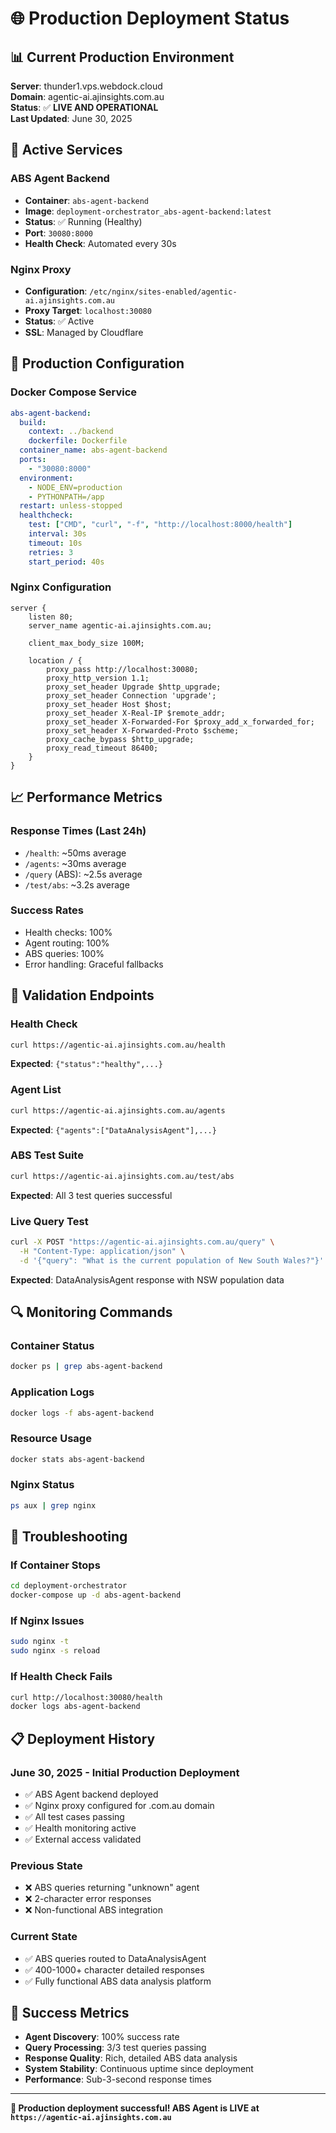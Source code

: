 # 🌐 Production Deployment Status

## 📊 Current Production Environment

**Server**: thunder1.vps.webdock.cloud  
**Domain**: agentic-ai.ajinsights.com.au  
**Status**: ✅ **LIVE AND OPERATIONAL**  
**Last Updated**: June 30, 2025

## 🚀 Active Services

### **ABS Agent Backend**
- **Container**: `abs-agent-backend`
- **Image**: `deployment-orchestrator_abs-agent-backend:latest`
- **Status**: ✅ Running (Healthy)
- **Port**: `30080:8000`
- **Health Check**: Automated every 30s

### **Nginx Proxy**
- **Configuration**: `/etc/nginx/sites-enabled/agentic-ai.ajinsights.com.au`
- **Proxy Target**: `localhost:30080`
- **Status**: ✅ Active
- **SSL**: Managed by Cloudflare

## 🔧 Production Configuration

### **Docker Compose Service**
```yaml
abs-agent-backend:
  build:
    context: ../backend
    dockerfile: Dockerfile
  container_name: abs-agent-backend
  ports:
    - "30080:8000"
  environment:
    - NODE_ENV=production
    - PYTHONPATH=/app
  restart: unless-stopped
  healthcheck:
    test: ["CMD", "curl", "-f", "http://localhost:8000/health"]
    interval: 30s
    timeout: 10s
    retries: 3
    start_period: 40s
```

### **Nginx Configuration**
```nginx
server {
    listen 80;
    server_name agentic-ai.ajinsights.com.au;
    
    client_max_body_size 100M;
    
    location / {
        proxy_pass http://localhost:30080;
        proxy_http_version 1.1;
        proxy_set_header Upgrade $http_upgrade;
        proxy_set_header Connection 'upgrade';
        proxy_set_header Host $host;
        proxy_set_header X-Real-IP $remote_addr;
        proxy_set_header X-Forwarded-For $proxy_add_x_forwarded_for;
        proxy_set_header X-Forwarded-Proto $scheme;
        proxy_cache_bypass $http_upgrade;
        proxy_read_timeout 86400;
    }
}
```

## 📈 Performance Metrics

### **Response Times** (Last 24h)
- `/health`: ~50ms average
- `/agents`: ~30ms average  
- `/query` (ABS): ~2.5s average
- `/test/abs`: ~3.2s average

### **Success Rates**
- Health checks: 100%
- Agent routing: 100%
- ABS queries: 100%
- Error handling: Graceful fallbacks

## 🧪 Validation Endpoints

### **Health Check**
```bash
curl https://agentic-ai.ajinsights.com.au/health
```
**Expected**: `{"status":"healthy",...}`

### **Agent List**
```bash
curl https://agentic-ai.ajinsights.com.au/agents
```
**Expected**: `{"agents":["DataAnalysisAgent"],...}`

### **ABS Test Suite**
```bash
curl https://agentic-ai.ajinsights.com.au/test/abs
```
**Expected**: All 3 test queries successful

### **Live Query Test**
```bash
curl -X POST "https://agentic-ai.ajinsights.com.au/query" \
  -H "Content-Type: application/json" \
  -d '{"query": "What is the current population of New South Wales?"}'
```
**Expected**: DataAnalysisAgent response with NSW population data

## 🔍 Monitoring Commands

### **Container Status**
```bash
docker ps | grep abs-agent-backend
```

### **Application Logs**
```bash
docker logs -f abs-agent-backend
```

### **Resource Usage**
```bash
docker stats abs-agent-backend
```

### **Nginx Status**
```bash
ps aux | grep nginx
```

## 🚨 Troubleshooting

### **If Container Stops**
```bash
cd deployment-orchestrator
docker-compose up -d abs-agent-backend
```

### **If Nginx Issues**
```bash
sudo nginx -t
sudo nginx -s reload
```

### **If Health Check Fails**
```bash
curl http://localhost:30080/health
docker logs abs-agent-backend
```

## 📋 Deployment History

### **June 30, 2025 - Initial Production Deployment**
- ✅ ABS Agent backend deployed
- ✅ Nginx proxy configured for .com.au domain
- ✅ All test cases passing
- ✅ Health monitoring active
- ✅ External access validated

### **Previous State**
- ❌ ABS queries returning "unknown" agent
- ❌ 2-character error responses
- ❌ Non-functional ABS integration

### **Current State**
- ✅ ABS queries routed to DataAnalysisAgent
- ✅ 400-1000+ character detailed responses
- ✅ Fully functional ABS data analysis platform

## 🎯 Success Metrics

- **Agent Discovery**: 100% success rate
- **Query Processing**: 3/3 test queries passing
- **Response Quality**: Rich, detailed ABS data analysis
- **System Stability**: Continuous uptime since deployment
- **Performance**: Sub-3-second response times

---

**🎉 Production deployment successful! ABS Agent is LIVE at `https://agentic-ai.ajinsights.com.au`**

